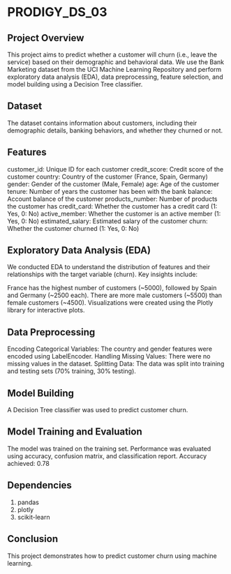 # PRODIGY_DS_03

## Project Overview
This project aims to predict whether a customer will churn (i.e., leave the service) based on their demographic and behavioral data. We use the Bank Marketing dataset from the UCI Machine Learning Repository and perform exploratory data analysis (EDA), data preprocessing, feature selection, and model building using a Decision Tree classifier.

## Dataset
The dataset contains information about customers, including their demographic details, banking behaviors, and whether they churned or not.

## Features
customer_id: Unique ID for each customer
credit_score: Credit score of the customer
country: Country of the customer (France, Spain, Germany)
gender: Gender of the customer (Male, Female)
age: Age of the customer
tenure: Number of years the customer has been with the bank
balance: Account balance of the customer
products_number: Number of products the customer has
credit_card: Whether the customer has a credit card (1: Yes, 0: No)
active_member: Whether the customer is an active member (1: Yes, 0: No)
estimated_salary: Estimated salary of the customer
churn: Whether the customer churned (1: Yes, 0: No)
## Exploratory Data Analysis (EDA)
We conducted EDA to understand the distribution of features and their relationships with the target variable (churn). Key insights include:

France has the highest number of customers (~5000), followed by Spain and Germany (~2500 each).
There are more male customers (~5500) than female customers (~4500).
Visualizations were created using the Plotly library for interactive plots.
## Data Preprocessing
Encoding Categorical Variables: The country and gender features were encoded using LabelEncoder.
Handling Missing Values: There were no missing values in the dataset.
Splitting Data: The data was split into training and testing sets (70% training, 30% testing).
## Model Building
A Decision Tree classifier was used to predict customer churn.

## Model Training and Evaluation
The model was trained on the training set.
Performance was evaluated using accuracy, confusion matrix, and classification report.
Accuracy achieved: 0.78 

## Dependencies
1. pandas
2. plotly
3. scikit-learn


## Conclusion
This project demonstrates how to predict customer churn using machine learning.
